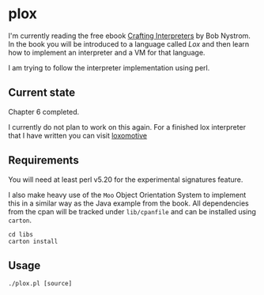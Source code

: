 # plox

I'm currently reading the free ebook [Crafting Interpreters](http://www.craftinginterpreters.com) by Bob Nystrom.
In the book you will be introduced to a language called *Lox* and then learn how to implement an interpreter and a VM for that language.

I am trying to follow the interpreter implementation using perl.

## Current state

Chapter 6 completed.

I currently do not plan to work on this again. For a finished lox interpreter that I have written you can visit [loxomotive](
https://github.com/ccntrq/loxomotive)

## Requirements

You will need at least perl v5.20 for the experimental signatures feature.

I also make heavy use of the `Moo` Object Orientation System to implement this in a similar way as the Java example from the book.
All dependencies from the cpan will be tracked under `lib/cpanfile` and can be installed using `carton`.

```
cd libs
carton install
```

## Usage

```
./plox.pl [source]

```
